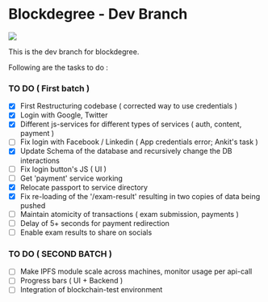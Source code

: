# Blockdegree - Dev Branch

<img src="https://img.shields.io/badge/deploy--ready-no-red" />  

This is the dev branch for blockdegree. 

Following are the tasks to do : 
### TO DO ( First batch )
- [x] First Restructuring codebase ( corrected way to use credentials )
- [x] Login with Google, Twitter
- [x] Different js-services for different types of services ( auth, content, payment )
- [ ] Fix login with Facebook / Linkedin ( App credentials error; Ankit's task )
- [X] Update Schema of the database and recursively change the DB interactions
- [ ] Fix login button's JS ( UI )
- [ ] Get 'payment' service working
- [x] Relocate passport to service directory
- [x] Fix re-loading of the '/exam-result' resulting in two copies of data being pushed
- [ ] Maintain atomicity of transactions ( exam submission, payments )
- [ ] Delay of 5+ seconds for payment redirection
- [ ] Enable exam results to share on socials

### TO DO ( SECOND BATCH )
- [ ] Make IPFS module scale across machines, monitor usage per api-call
- [ ] Progress bars ( UI + Backend )
- [ ] Integration of blockchain-test environment  